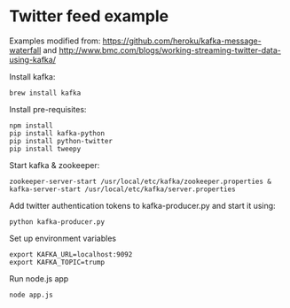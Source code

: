 # Twitter feed example

Examples modified from: https://github.com/heroku/kafka-message-waterfall and http://www.bmc.com/blogs/working-streaming-twitter-data-using-kafka/

Install kafka:
```
brew install kafka
```

Install pre-requisites:
```
npm install
pip install kafka-python
pip install python-twitter
pip install tweepy
```

Start kafka & zookeeper: 
```
zookeeper-server-start /usr/local/etc/kafka/zookeeper.properties & kafka-server-start /usr/local/etc/kafka/server.properties
```

Add twitter authentication tokens to kafka-producer.py and start it using:
```
python kafka-producer.py
```

Set up environment variables
```
export KAFKA_URL=localhost:9092
export KAFKA_TOPIC=trump
```

Run node.js app
```
node app.js
```
